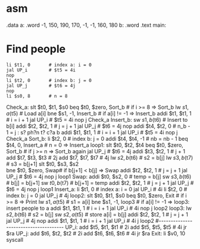 # asm
.data
a:  .word -1, 150, 190, 170, -1, -1, 160, 180
b:  .word
.text
main:
# Find people
	li $t1, 0		# index a: i = 0
	jal UP_i		# $t5 = 4i
	nop
	li $t2, 0		# index b: j = 0
	jal UP_j		# $t6 = 4j
	nop
	li $s0, 8		# n = 8
Check_a:
	slt $t0, $t1, $s0
	beq $t0, $zero, Sort_b	# if i >= 8 => Sort_b
	lw $s1, a($t5)	# Load a[i]
	bne $s1, -1, Insert_b	# if a[i] != -1 => Insert_b
	addi $t1, $t1, 1	# i = i + 1
	jal UP_i		# $t5 = 4i
	nop
	j Check_a
Insert_b:
	sw $s1, b($t6)	# Insert to b[i]
	addi $t2, $t2, 1	# j = j + 1
	jal UP_j		# $t6 = 4j
	nop
	addi $t4, $t2, 0	# n_b - 1 = j : s? ph?n t? c?a b
	addi $t1, $t1, 1	# i = i + 1
	jal UP_i		# $t5 = 4i
	nop
	j Check_a
Sort_b:
	li $t2, 0		# index b: j = 0
	addi $t4, $t4, -1	# nb = nb - 1
	beq $t4, 0, Insert_a	# n = 0 => Insert_a
loop1:
	slt $t0, $t2, $t4
	beq $t0, $zero, Sort_b	# if j >= n => Sort_b again
	jal UP_j		# $t6 = 4j
	addi $t3, $t2, 1	# j + 1
	add  $t7, $t3, $t3	# 2j
	add $t7, $t7, $t7	# 4j
	lw $s2, b($t6)	# s2 = b[j]
	lw $s3, b($t7)	# s3 = b[j+1]
	slt $t0, $s3, $s2	
	bne $t0, $zero, Swap# if b[j+1] < b[j] => Swap
	addi $t2, $t2, 1	# j = j + 1
	jal UP_j		# $t6 = 4j
	nop
	j loop1
Swap:
	addi $t0, $s2, 0	# temp = b[j]
	sw $s3, b($t6)	# b[j] = b[j+1]
	sw $t0, b($t7)	# b[j+1] = temp
	addi $t2, $t2, 1	# j = j + 1
	jal UP_j		# $t6 = 4j
	nop
	j loop1
Insert_a:
	li $t1, 0		# index a: i = 0
	jal UP_i		# 4i
	li $t2, 0		# index b: j = 0
	jal UP_j		# 4j
loop2:
	slt $t0, $t1, $s0
	beq $t0, $zero, Exit	# if i >= 8 => Print
	lw $s1, a($t5)	# s1 = a[i]
	bne $s1, -1, loop3	# if a[i] != -1 => loop3: insert people to a
	addi $t1, $t1, 1	# i = i + 1
	jal UP_i		# 4i
	nop
	j loop2 
loop3:
	lw $s2, b($t6)	# s2 = b[j]
	sw $s2, a($t5)	# store a[i] = b[j]
	addi $t2, $t2, 1	# j = j + 1
	jal UP_j		# 4j
	nop
	addi $t1, $t1, 1	# i = i + 1
	jal UP_i		# 4i
	j loop2
#--------------------------------------
UP_i:
	add $t5, $t1, $t1	# 2i
	add $t5, $t5, $t5	# 4i
	jr $ra
UP_j:
	add $t6, $t2, $t2	# 2i
	add $t6, $t6, $t6	# 4i
	jr $ra
Exit:
	li $v0, 10
	syscall	
